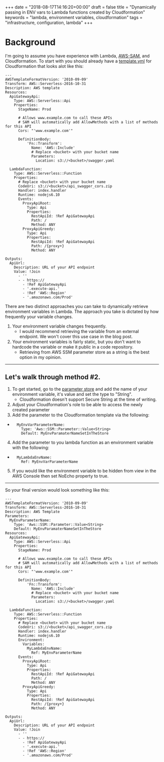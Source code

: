 +++
date = "2018-08-17T14:16:20+00:00"
draft = false
title = "Dynamically passing in ENV vars to Lambda functions created by Cloudformation"
keywords = "lambda, environment variables, cloudformation"
tags = "infrastructure, configuration, lambda"
+++

# Background

I'm going to assume you have experience with Lambda, [AWS-SAM](https://github.com/awslabs/serverless-application-model), and Cloudformation. 
To start with you should already have a [template.yml](https://github.com/awslabs/serverless-application-model/blob/master/examples/2016-10-31/api_swagger_cors/template.yaml) for Cloudformation that looks alot like this:
```
---
AWSTemplateFormatVersion: '2010-09-09'
Transform: AWS::Serverless-2016-10-31
Description: AWS template
Resources:
  ApiGatewayApi:
    Type: AWS::Serverless::Api
    Properties:
      StageName: Prod

      # Allows www.example.com to call these APIs
      # SAM will automatically add AllowMethods with a list of methods for this API
      Cors: "'www.example.com'"

      DefinitionBody:
          'Fn::Transform':
            Name: 'AWS::Include'
            # Replace <bucket> with your bucket name
            Parameters:
              Location: s3://<bucket>/swagger.yaml

  LambdaFunction:
    Type: AWS::Serverless::Function
    Properties:
      # Replace <bucket> with your bucket name
      CodeUri: s3://<bucket>/api_swagger_cors.zip
      Handler: index.handler
      Runtime: nodejs6.10
      Events:
        ProxyApiRoot:
          Type: Api
          Properties:
            RestApiId: !Ref ApiGatewayApi
            Path: /
            Method: ANY
        ProxyApiGreedy:
          Type: Api
          Properties:
            RestApiId: !Ref ApiGatewayApi
            Path: /{proxy+}
            Method: ANY

Outputs:
  ApiUrl:
    Description: URL of your API endpoint
    Value: !Join
      - ''
      - - https://
        - !Ref ApiGatewayApi
        - '.execute-api.'
        - !Ref 'AWS::Region'
        - '.amazonaws.com/Prod'
```

There are two distinct approaches you can take to dynamically retrieve environment variables in Lambda. The approach you take is dictated by how frequently your variable changes. 

1. Your environment variable changes frequently.
    - I would recommend retrieving the variable from an external endpoint. We won't cover this use case in the blog post.
2. Your environment variables is fairly static, but you don't want to hardcode the variable or make it public in a code repository.
    - Retrieving from AWS SSM parameter store as a string is the best option in my opinion. 
    
--- 
## Let's walk through method #2.

1. To get started, go to the [parameter store](https://console.aws.amazon.com/systems-manager/parameters?region=us-east-1) and add the name of your environment variable, it's value and set the type to "String". 
    - Cloudformation doesn't support Secure String at the time of writing.
2. Adjust your Cloudformation's role to be able to access the newly created parameter 
3. Add the parameter to the Cloudformation template via the following:
  -   ```
        MyEnvVarParameterName:
          Type: 'Aws::SSM::Parameter::Value<String>
          Default: MyEnvParamaterNameSetInTheStore
      ```
4. Add the parameter to you lambda function as an environment variable with the following:
  -   ```
        MyLambdaEnvName:
          Ref: MyEnvVarParameterName
      ```
5. If you would like the environment variable to be hidden from view in the AWS Console then set NoEcho property to true.

--- 

So your final version would look something like this:
```
---
AWSTemplateFormatVersion: '2010-09-09'
Transform: AWS::Serverless-2016-10-31
Description: AWS Template
Parameters:
  MyEnvParameterName:
    Type: 'Aws::SSM::Parameter::Value<String>
    Default: MyEnvParamaterNameSetInTheStore
Resources:
  ApiGatewayApi:
    Type: AWS::Serverless::Api
    Properties:
      StageName: Prod

      # Allows www.example.com to call these APIs
      # SAM will automatically add AllowMethods with a list of methods for this API
      Cors: "'www.example.com'"

      DefinitionBody:
          'Fn::Transform':
            Name: 'AWS::Include'
            # Replace <bucket> with your bucket name
            Parameters:
              Location: s3://<bucket>/swagger.yaml

  LambdaFunction:
    Type: AWS::Serverless::Function
    Properties:
      # Replace <bucket> with your bucket name
      CodeUri: s3://<bucket>/api_swagger_cors.zip
      Handler: index.handler
      Runtime: nodejs6.10
      Environment:
        Variables:
          MyLambdaEnvName:
            Ref: MyEnvParameterName
      Events:
        ProxyApiRoot:
          Type: Api
          Properties:
            RestApiId: !Ref ApiGatewayApi
            Path: /
            Method: ANY
        ProxyApiGreedy:
          Type: Api
          Properties:
            RestApiId: !Ref ApiGatewayApi
            Path: /{proxy+}
            Method: ANY

Outputs:
  ApiUrl:
    Description: URL of your API endpoint
    Value: !Join
      - ''
      - - https://
        - !Ref ApiGatewayApi
        - '.execute-api.'
        - !Ref 'AWS::Region'
        - '.amazonaws.com/Prod'
```


